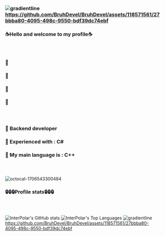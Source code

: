 ### ![gradientline](https://github.com/BruhDevel/BruhDevel/assets/118571561/27bbba80-4095-498c-9550-bdf39dc74ebf)https://github.com/BruhDevel/BruhDevel/assets/118571561/27bbba80-4095-498c-9550-bdf39dc74ebf

### ☕Hello and welcome to my profile☕

### ‎ 
### 🤠
### 👔‎ 
### 👖‎ 
### 👞‎ 
### ‎ 

### 🧨 Backend developer
### 🧨 Experienced with : C#
### 🧨 My main language is : C++
### ‎ 

![octocat-1706543300484](https://github.com/BruhDevel/BruhDevel/assets/118571561/eb7ecd90-72e7-42e3-9dea-775be5476864)


### 🔒🔒🔒Profile stats🔒🔒🔒
###  ‎ ‎ 

![InterPolar's GitHub stats](https://github-readme-stats.vercel.app/api?username=BruhDevel&theme=dracula) ![InterPolar's Top Languages](https://github-readme-stats.vercel.app/api/top-langs/?username=BruhDevel&theme=dracula)
![gradientline](https://github.com/BruhDevel/BruhDevel/assets/118571561/27bbba80-4095-498c-9550-bdf39dc74ebf)https://github.com/BruhDevel/BruhDevel/assets/118571561/27bbba80-4095-498c-9550-bdf39dc74ebf
